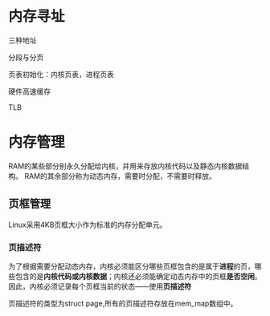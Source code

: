 # 内存寻址
三种地址

分段与分页

页表初始化：内核页表，进程页表

硬件高速缓存

TLB

# 内存管理

RAM的某些部分别永久分配给内核，并用来存放内核代码以及静态内核数据结构。
RAM的其余部分称为动态内存，需要时分配，不需要时释放。

## 页框管理
Linux采用4KB页框大小作为标准的内存分配单元。

### 页描述符
为了根据需要分配动态内存，内核必须能区分哪些页框包含的是属于**进程**的页，哪些包含的是**内核代码或内核数据**；内核还必须能确定动态内存中的页框**是否空闲**。
因此，内核必须记录每个页框当前的状态——使用**页描述符**

页描述符的类型为struct page,所有的页描述符存放在mem_map数组中。



